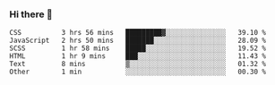 ### Hi there 👋

<!--START_SECTION:waka-->

```text
CSS          3 hrs 56 mins   █████████▓░░░░░░░░░░░░░░░   39.10 %
JavaScript   2 hrs 50 mins   ███████░░░░░░░░░░░░░░░░░░   28.09 %
SCSS         1 hr 58 mins    █████░░░░░░░░░░░░░░░░░░░░   19.52 %
HTML         1 hr 9 mins     ███░░░░░░░░░░░░░░░░░░░░░░   11.43 %
Text         8 mins          ▒░░░░░░░░░░░░░░░░░░░░░░░░   01.32 %
Other        1 min           ░░░░░░░░░░░░░░░░░░░░░░░░░   00.30 %
```

<!--END_SECTION:waka-->
